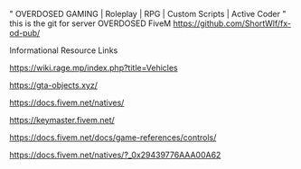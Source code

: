 " OVERDOSED GAMING | Roleplay | RPG | Custom Scripts | Active Coder "
this is the git for server OVERDOSED FiveM
https://github.com/ShortWlf/fx-od-pub/

Informational Resource Links

https://wiki.rage.mp/index.php?title=Vehicles

https://gta-objects.xyz/

https://docs.fivem.net/natives/

https://keymaster.fivem.net/

https://docs.fivem.net/docs/game-references/controls/

https://docs.fivem.net/natives/?_0x29439776AAA00A62
